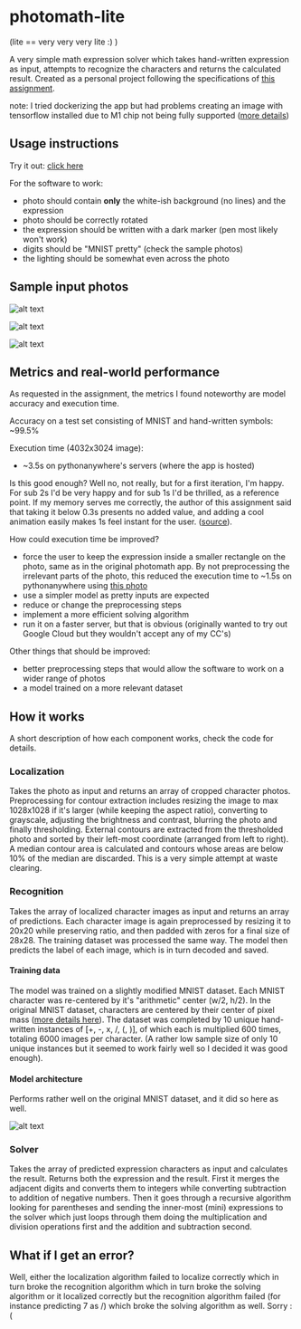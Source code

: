 # photomath-lite
(lite == very very very lite :) )

A very simple math expression solver which takes hand-written expression as input, attempts to recognize the characters and returns the calculated result. Created as a personal project following the specifications of [this assignment](https://github.com/photomath/ml-assignments/blob/main/assignment-A.pdf).

note: I tried dockerizing the app but had problems creating an image with tensorflow installed due to M1 chip not being fully supported ([more details](https://github.com/docker/for-mac/issues/5320))

## Usage instructions
Try it out: [click here](https://muffinlime.eu.pythonanywhere.com)

For the software to work:
* photo should contain **only** the white-ish background (no lines) and the expression
* photo should be correctly rotated
* the expression should be written with a dark marker (pen most likely won't work)
* digits should be "MNIST pretty" (check the sample photos)
* the lighting should be somewhat even across the photo

## Sample input photos
![alt text](https://i.imgur.com/YnlktUA.jpeg "Sample photo 1")

![alt text](https://i.imgur.com/q8oWWyX.jpeg "Sample photo 2")

![alt text](https://i.imgur.com/bQcLUzZ.jpeg "Sample photo 3")

## Metrics and real-world performance
As requested in the assignment, the metrics I found noteworthy are model accuracy and execution time. 

Accuracy on a test set consisting of MNIST and hand-written symbols: ~99.5%

Execution time (4032x3024 image):
* ~3.5s on pythonanywhere's servers (where the app is hosted)

Is this good enough? Well no, not really, but for a first iteration, I'm happy. For sub 2s I'd be very happy and for sub 1s I'd be thrilled, as a reference point. If my memory serves me correctly, the author of this assignment said that taking it below 0.3s presents no added value, and adding a cool animation easily makes 1s feel instant for the user. ([source](https://www.youtube.com/watch?v=bR-9LM30RUw)).

How could execution time be improved?
* force the user to keep the expression inside a smaller rectangle on the photo, same as in the original photomath app. By not preprocessing the irrelevant parts of the photo, this reduced the execution time to ~1.5s on pythonanywhere using [this photo](https://i.imgur.com/ObmkwEs.jpeg)
* use a simpler model as pretty inputs are expected
* reduce or change the preprocessing steps
* implement a more efficient solving algorithm
* run it on a faster server, but that is obvious (originally wanted to try out Google Cloud but they wouldn't accept any of my CC's)

Other things that should be improved:
* better preprocessing steps that would allow the software to work on a wider range of photos
* a model trained on a more relevant dataset

## How it works
A short description of how each component works, check the code for details.
### Localization
Takes the photo as input and returns an array of cropped character photos. Preprocessing for contour extraction includes resizing the image to max 1028x1028 if it's larger (while keeping the aspect ratio), converting to grayscale, adjusting the brightness and contrast, blurring the photo and finally thresholding. External contours are extracted from the thresholded photo and sorted by their left-most coordinate (arranged from left to right). A median contour area is calculated and contours whose areas are below 10% of the median are discarded. This is a very simple attempt at waste clearing.

### Recognition
Takes the array of localized character images as input and returns an array of predictions. Each character image is again preprocessed by resizing it to 20x20 while preserving ratio, and then padded with zeros for a final size of 28x28. The training dataset was processed the same way. The model then predicts the label of each image, which is in turn decoded and saved.
#### Training data
The model was trained on a slightly modified MNIST dataset. Each MNIST character was re-centered by it's "arithmetic" center (w/2, h/2). In the original MNIST dataset, characters are centered by their center of pixel mass ([more details here](http://yann.lecun.com/exdb/mnist/)). The dataset was completed by 10 unique hand-written instances of [+, -, x, /, (, )], of which each is multiplied 600 times, totaling 6000 images per character. (A rather low sample size of only 10 unique instances but it seemed to work fairly well so I decided it was good enough).
#### Model architecture
Performs rather well on the original MNIST dataset, and it did so here as well.

![alt text](https://i.imgur.com/awGAow7.png "Model architecture")

### Solver
Takes the array of predicted expression characters as input and calculates the result. Returns both the expression and the result. First it merges the adjacent digits and converts them to integers while converting subtraction to addition of negative numbers. Then it goes through a recursive algorithm looking for parentheses and sending the inner-most (mini) expressions to the solver which just loops through them doing the multiplication and division operations first and the addition and subtraction second.

## What if I get an error?
Well, either the localization algorithm failed to localize correctly which in turn broke the recognition algorithm which in turn broke the solving algorithm or it localized correctly but the recognition algorithm failed (for instance predicting 7 as /) which broke the solving algorithm as well. Sorry :(
